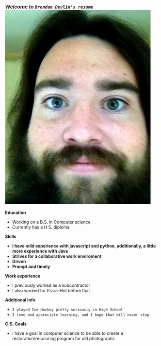 ### _Welcome to `Brendan Devlin's resume`_ ![Image of Me](https://github.com/Donttestturing/resume/blob/master/meCloseUp.png)

**Education**
- Working on a B.S. in Computer science
- Currently has a H.S. diploma


**Skills**
- **I have mild experience with javascript and python, additionally, a little more experience with Java**
- **Strives for a collaborative work enviroment**
- **Driven**
- **Prompt and timely**

**Work experience**
- I previously worked as a subcontractor
- I also worked for Pizza-Hut before that

**Additional Info**
- `I played Ice Hockey pretty seriously in High School`
- `I love and appreciate learning, and I hope that will never stop`

**C.S. Goals**
- I have a goal in computer science to be able to create a restoration/recoloring program for old photographs
